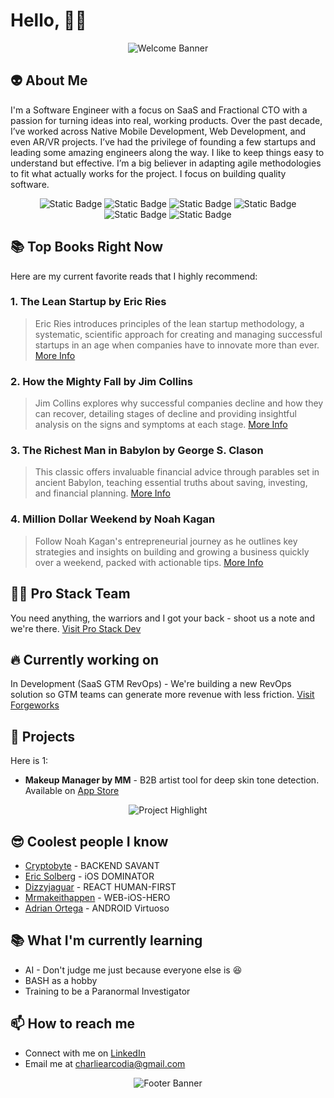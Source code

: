 <!-- command + shift + v -->

# Hello, 🏴‍☠️

<p align="center">
  <img src="[https://media.giphy.com/media/iDOgzWkBquKDlzaw6W/giphy.gif](https://i.giphy.com/media/v1.Y2lkPTc5MGI3NjExcWw2NDVmcGw5Z2NveHpsczFkcDgyMW9kcjBmamljYWp2ZWZicG8xbiZlcD12MV9pbnRlcm5hbF9naWZfYnlfaWQmY3Q9Zw/NLHq5dOtUtOUEjOr7W/giphy.gif)" alt="Welcome Banner">
</p>

## 👽 About Me

I'm a Software Engineer with a focus on SaaS and Fractional CTO with a passion for turning ideas into real, working products. Over the past decade, I’ve worked across Native Mobile Development, Web Development, and even AR/VR projects. I’ve had the privilege of founding a few startups and leading some amazing engineers along the way. I like to keep things easy to understand but effective. I’m a big believer in adapting agile methodologies to fit what actually works for the project. I focus on building quality software.

<!-- libraries -->
<p align="center">
  <img alt="Static Badge" src="https://img.shields.io/badge/Bash-4EAA25?logo=gnubash&logoColor=white">
  <img alt="Static Badge" src="https://img.shields.io/badge/Node-339933?logo=nodedotjs&logoColor=white">
  <!-- languages -->
  <img alt="Static Badge" src="https://img.shields.io/badge/Swift-F05138?logo=swift&logoColor=white">
  <img alt="Static Badge" src="https://img.shields.io/badge/Kotlin-7F52FF?logo=kotlin&logoColor=white">
 <img alt="Static Badge" src="https://img.shields.io/badge/C%23-512BD4?logo=csharp&logoColor=white">
  <img alt="Static Badge" src="https://img.shields.io/badge/javascript-F7DF1E?logo=javascript&logoColor=white">
</p>

## 📚 Top Books Right Now

Here are my current favorite reads that I highly recommend:

### 1. **The Lean Startup** by Eric Ries

> Eric Ries introduces principles of the lean startup methodology, a systematic, scientific approach for creating and managing successful startups in an age when companies have to innovate more than ever.
> [More Info](https://www.goodreads.com/book/show/10127019-the-lean-startup)

### 2. **How the Mighty Fall** by Jim Collins

> Jim Collins explores why successful companies decline and how they can recover, detailing stages of decline and providing insightful analysis on the signs and symptoms at each stage.
> [More Info](https://www.goodreads.com/book/show/6486482-how-the-mighty-fall)

### 3. **The Richest Man in Babylon** by George S. Clason

> This classic offers invaluable financial advice through parables set in ancient Babylon, teaching essential truths about saving, investing, and financial planning.
> [More Info](https://www.goodreads.com/book/show/1052.The_Richest_Man_in_Babylon)

### 4. **Million Dollar Weekend** by Noah Kagan

> Follow Noah Kagan's entrepreneurial journey as he outlines key strategies and insights on building and growing a business quickly over a weekend, packed with actionable tips.
> [More Info](https://www.goodreads.com/search?q=million+dollar+weekend)

## 🏴‍☠️ Pro Stack Team

You need anything, the warriors and I got your back - shoot us a note and we're there.
[Visit Pro Stack Dev](https://prostackdev.com)

## 🔥 Currently working on

In Development (SaaS GTM RevOps) - We're building a new RevOps solution so GTM teams can generate more revenue with less friction.
[Visit Forgeworks](https://www.forgeworks.ai/services)


## 🚀 Projects

Here is 1:

- **Makeup Manager by MM** - B2B artist tool for deep skin tone detection. Available on [App Store](https://apps.apple.com/us/app/makeup-manager-by-mm/id1630203200)

<p align="center">
  <img src="https://media.giphy.com/media/Lk023zZqHJ3Zz4rxtV/giphy.gif" alt="Project Highlight">
</p>

## 😎 Coolest people I know

- [Cryptobyte](https://github.com/Cryptobyte) - BACKEND SAVANT
- [Eric Solberg](https://github.com/eric-solberg/eric-solberg) - iOS DOMINATOR
- [Dizzyjaguar](https://github.com/dizzyjaguar/) - REACT HUMAN-FIRST
- [Mrmakeithappen](https://github.com/MrMakeItHappen) - WEB-iOS-HERO
- [Adrian Ortega](https://github.com/AOrtega84) - ANDROID Virtuoso

## 📚 What I'm currently learning

- AI - Don't judge me just because everyone else is 😆
- BASH as a hobby
- Training to be a Paranormal Investigator

## 📫 How to reach me

- Connect with me on [LinkedIn](https://www.linkedin.com/in/charlie-a-5b7898114/)
- Email me at [charliearcodia@gmail.com](mailto:charliearcodia@gmail.com)

<p align="center">
  <img src="https://media.giphy.com/media/go3pCPP4899Jd3xb4p/giphy.gif" alt="Footer Banner">
</p>

